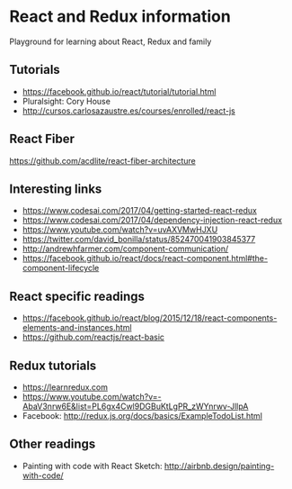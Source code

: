 # React and Redux information
Playground for learning about React, Redux and family

## Tutorials
* https://facebook.github.io/react/tutorial/tutorial.html
* Pluralsight: Cory House
* http://cursos.carlosazaustre.es/courses/enrolled/react-js


## React Fiber
https://github.com/acdlite/react-fiber-architecture


## Interesting links
* https://www.codesai.com/2017/04/getting-started-react-redux
* https://www.codesai.com/2017/04/dependency-injection-react-redux
* https://www.youtube.com/watch?v=uvAXVMwHJXU
* https://twitter.com/david_bonilla/status/852470041903845377
* http://andrewhfarmer.com/component-communication/
* https://facebook.github.io/react/docs/react-component.html#the-component-lifecycle

## React specific readings
* https://facebook.github.io/react/blog/2015/12/18/react-components-elements-and-instances.html
* https://github.com/reactjs/react-basic

## Redux tutorials
* https://learnredux.com
* https://www.youtube.com/watch?v=-AbaV3nrw6E&list=PL6gx4Cwl9DGBuKtLgPR_zWYnrwv-JllpA
* Facebook: http://redux.js.org/docs/basics/ExampleTodoList.html

## Other readings
* Painting with code with React Sketch: http://airbnb.design/painting-with-code/